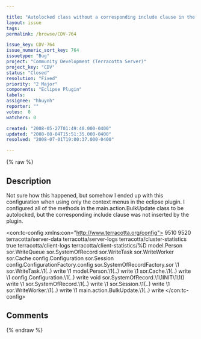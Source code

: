 ```yaml
---

title: "Autolocked class without a corresponding include clause in the eclipse plugin-generated config"
layout: issue
tags: 
permalink: /browse/CDV-764

issue_key: CDV-764
issue_numeric_sort_key: 764
issuetype: "Bug"
project: "Community Development (Terracotta Server)"
project_key: "CDV"
status: "Closed"
resolution: "Fixed"
priority: "2 Major"
components: "Eclipse Plugin"
labels: 
assignee: "hhuynh"
reporter: ""
votes:  0
watchers: 0

created: "2008-05-27T01:49:40.000-0400"
updated: "2008-08-04T15:51:35.000-0400"
resolved: "2008-07-01T19:00:37.000-0400"

---
```




{% raw %}



## Description

<div markdown="1" class="description">

Not sure how this happened, but somehow I ended up with this configuration when using only the context menus in the eclipse plugin.  I configured all of the methods in the main.action.BulkUpdate class to be autolocked, but the corresponding include clause was not inserted by the plugin.

<?xml version="1.0" encoding="UTF-8"?>
<con:tc-config xmlns:con="http://www.terracotta.org/config">
  <servers>
    <server host="192.168.1.111" name="localhost">
      <dso-port>9510</dso-port>
      <jmx-port>9520</jmx-port>
      <data>terracotta/server-data</data>
      <logs>terracotta/server-logs</logs>
      <statistics>terracotta/cluster-statistics</statistics>
    </server>
    <update-check>
      <enabled>true</enabled>
    </update-check>
  </servers>
  <clients>
    <logs>terracotta/client-logs</logs>
    <statistics>terracotta/client-statistics/%D</statistics>
  </clients>
  <application>
    <dso>
      <instrumented-classes>
        <include>
          <class-expression>model.Person</class-expression>
        </include>
        <include>
          <class-expression>sor.WriteQueue</class-expression>
        </include>
        <include>
          <class-expression>sor.SystemOfRecord</class-expression>
        </include>
        <include>
          <class-expression>sor.WriteTask</class-expression>
        </include>
        <include>
          <class-expression>sor.WriteWorker</class-expression>
        </include>
        <include>
          <class-expression>sor.Cache</class-expression>
        </include>
        <include>
          <class-expression>config.Configuration</class-expression>
        </include>
        <include>
          <class-expression>sor.Session</class-expression>
        </include>
      </instrumented-classes>
      <roots>
        <root>
          <field-name>config.ConfigurationFactory.config</field-name>
        </root>
        <root>
          <field-name>sor.SystemOfRecordFactory.sor</field-name>
        </root>
      </roots>
      <locks>
        <autolock auto-synchronized="false">
          <method-expression>\1 sor.WriteTask.\1(..)</method-expression>
          <lock-level>write</lock-level>
        </autolock>
        <autolock auto-synchronized="false">
          <method-expression>\1 model.Person.\1(..)</method-expression>
          <lock-level>write</lock-level>
        </autolock>
        <autolock auto-synchronized="false">
          <method-expression>\1 sor.Cache.\1(..)</method-expression>
          <lock-level>write</lock-level>
        </autolock>
        <autolock>
          <method-expression>\1 config.Configuration.\1(..)</method-expression>
          <lock-level>write</lock-level>
        </autolock>
        <autolock auto-synchronized="false">
          <method-expression>void sor.SystemOfRecord.\1\1INIT\1\1()</method-expression>
          <lock-level>write</lock-level>
        </autolock>
        <autolock auto-synchronized="false">
          <method-expression>\1 sor.SystemOfRecord.\1(..)</method-expression>
          <lock-level>write</lock-level>
        </autolock>
        <autolock auto-synchronized="false">
          <method-expression>\1 sor.Session.\1(..)</method-expression>
          <lock-level>write</lock-level>
        </autolock>
        <autolock auto-synchronized="false">
          <method-expression>\1 sor.WriteWorker.\1(..)</method-expression>
          <lock-level>write</lock-level>
        </autolock>
        <autolock>
          <method-expression>\1 main.action.BulkUpdate.\1(..)</method-expression>
          <lock-level>write</lock-level>
        </autolock>
      </locks>
    </dso>
  </application>
</con:tc-config>


</div>

## Comments



{% endraw %}
